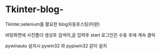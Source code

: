 # Tkinter-blog-
Tkinter,selenium를 활요한 blog자동포스팅(미완)


바탕화면에 사진폴더 생성후
검색어,글 입력후 
start 로그인은 수동 후에 계속 클릭

pywinauto 설치시 pywin32 와 pypiwin32 같이 설치
